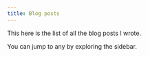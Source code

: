 ```yaml
---
title: Blog posts
---
```


This here is the list of all the blog posts I wrote.

You can jump to any by exploring the sidebar.
